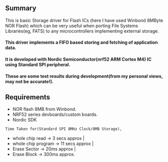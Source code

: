 ## Summary
This is basic Storage driver for Flash ICs (here I have used Winbond 8MByte NOR Flash) which can be very useful when porting File Systems Libraries(eg, FATS) to any microcontrollers implementing external storage.

#### This driver implements a FIFO based storing and fetching of application data.

#### It is developed with Nordic Semiconductor(nrf52 ARM Cortex M4) IC using Standard SPI peripheral.

#### These are some test results during development(from my personal views, may not be accurate!).

## Requirements
* NOR flash 8MB from Winbond.
* NRF52 series devboards/custom boards.
* Nordic SDK

<code>Time Taken for(Standard SPI 8MHz Clock/8MB Storage),</code>
* whole chip read -> 3 secs approx |
* whole chip program -> 11 secs approx |
* Erase Sector -> 20ms approx |
* Erase Block -> 300ms approx.
